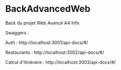 # BackAdvancedWeb
Back du projet Web Avancé  A4 Info

Swaggers :

Auth : http://localhost:3001/api-docs/#/

Restaurants : http://localhost:3002/api-docs/#/

Calcul d'itinéraire : http://localhost:3003/api-docs/#/
